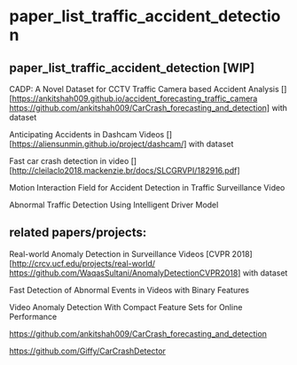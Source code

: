 # paper_list_traffic_accident_detection
## paper_list_traffic_accident_detection [WIP]

CADP: A Novel Dataset for CCTV Traffic Camera based Accident Analysis [][https://ankitshah009.github.io/accident_forecasting_traffic_camera https://github.com/ankitshah009/CarCrash_forecasting_and_detection] with dataset

Anticipating Accidents in Dashcam Videos [][https://aliensunmin.github.io/project/dashcam/] with dataset

Fast car crash detection in video [][http://cleilaclo2018.mackenzie.br/docs/SLCGRVPI/182916.pdf]

Motion Interaction Field for Accident Detection in Traffic Surveillance Video

Abnormal Traffic Detection Using Intelligent Driver Model


## related papers/projects:

Real-world Anomaly Detection in Surveillance Videos [CVPR 2018][http://crcv.ucf.edu/projects/real-world/ https://github.com/WaqasSultani/AnomalyDetectionCVPR2018] with dataset

Fast Detection of Abnormal Events in Videos with Binary Features

Video Anomaly Detection With Compact Feature Sets for Online Performance

https://github.com/ankitshah009/CarCrash_forecasting_and_detection

https://github.com/Giffy/CarCrashDetector
